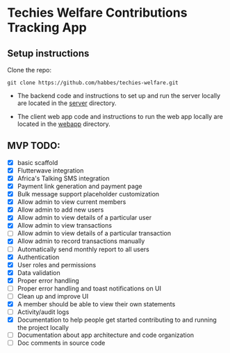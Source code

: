 # Techies Welfare Contributions Tracking App

## Setup instructions

Clone the repo:

```
git clone https://github.com/habbes/techies-welfare.git
```

- The backend code and instructions to set up and run the server locally
are located in the [server](./server) directory.

- The client web app code and instructions to run the web app locally are located
in the [webapp](./webapp) directory.

## MVP TODO:

- [x] basic scaffold
- [x] Flutterwave integration
- [x] Africa's Talking SMS integration
- [x] Payment link generation and payment page
- [x] Bulk message support placeholder customization
- [x] Allow admin to view current members
- [x] Allow admin to add new users
- [x] Allow admin to view details of a particular user
- [x] Allow admin to view transactions
- [ ] Allow admin to view details of a particular transaction
- [x] Allow admin to record transactions manually
- [ ] Automatically send monthly report to all users
- [x] Authentication
- [x] User roles and permissions
- [x] Data validation
- [x] Proper error handling
- [ ] Proper error handling and toast notifications on UI
- [ ] Clean up and improve UI
- [x] A member should be able to view their own statements
- [ ] Activity/audit logs
- [x] Documentation to help people get started contributing to and running the project locally
- [ ] Documentation about app architecture and code organization
- [ ] Doc comments in source code
